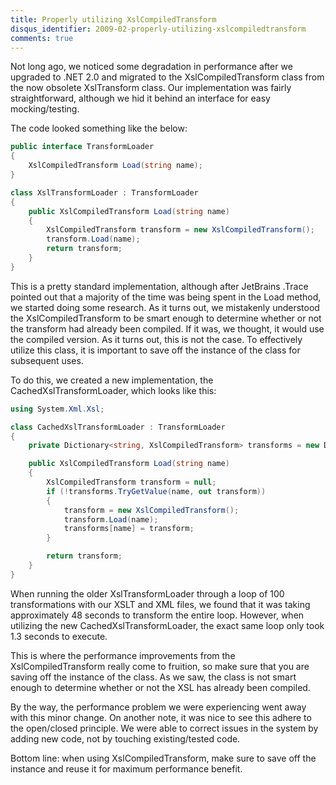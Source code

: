 ```yaml
---
title: Properly utilizing XslCompiledTransform
disqus_identifier: 2009-02-properly-utilizing-xslcompiledtransform
comments: true
---
```


Not long ago, we noticed some degradation in performance after we upgraded to .NET 2.0 and migrated to the XslCompiledTransform class from the now obsolete XslTransform class. Our implementation was fairly straightforward, although we hid it behind an interface for easy mocking/testing.

The code looked something like the below:

``` csharp
public interface TransformLoader
{
    XslCompiledTransform Load(string name);
}

class XslTransformLoader : TransformLoader
{
    public XslCompiledTransform Load(string name)
    {
        XslCompiledTransform transform = new XslCompiledTransform();
        transform.Load(name);
        return transform;
    }
}
```

This is a pretty standard implementation, although after JetBrains .Trace pointed out that a majority of the time was being spent in the Load method, we started doing some research. As it turns out, we mistakenly understood the XslCompiledTransform to be smart enough to determine whether or not the transform had already been compiled. If it was, we thought, it would use the compiled version. As it turns out, this is not the case. To effectively utilize this class, it is important to save off the instance of the class for subsequent uses.

To do this, we created a new implementation, the CachedXslTransformLoader, which looks like this:

``` csharp
using System.Xml.Xsl;

class CachedXslTransformLoader : TransformLoader
{
    private Dictionary<string, XslCompiledTransform> transforms = new Dictionary<string, XslCompiledTransform>();

    public XslCompiledTransform Load(string name)
    {
        XslCompiledTransform transform = null;
        if (!transforms.TryGetValue(name, out transform))
        {
            transform = new XslCompiledTransform();
            transform.Load(name);
            transforms[name] = transform;
        }

        return transform;
    }
}
```

When running the older XslTransformLoader through a loop of 100 transformations with our XSLT and XML files, we found that it was taking approximately 48 seconds to transform the entire loop. However, when utilizing the new CachedXslTransformLoader, the exact same loop only took 1.3 seconds to execute.

This is where the performance improvements from the XslCompiledTransform really come to fruition, so make sure that you are saving off the instance of the class. As we saw, the class is not smart enough to determine whether or not the XSL has already been compiled.

By the way, the performance problem we were experiencing went away with this minor change. On another note, it was nice to see this adhere to the open/closed principle. We were able to correct issues in the system by adding new code, not by touching existing/tested code.

Bottom line: when using XslCompiledTransform, make sure to save off the instance and reuse it for maximum performance benefit.
